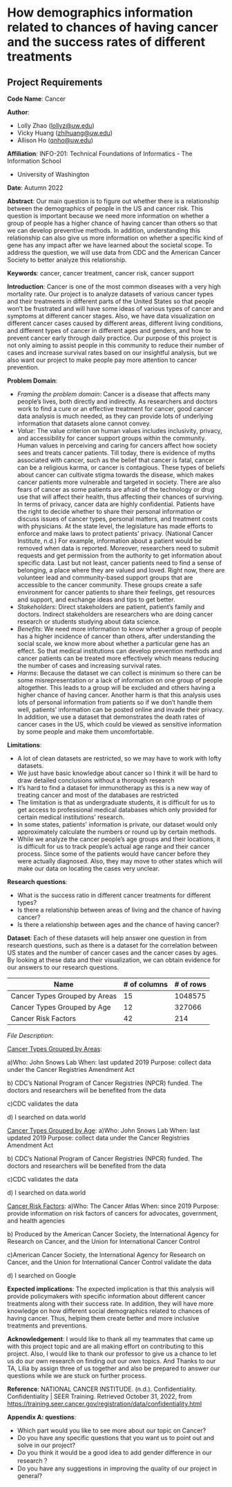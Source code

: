 # How demographics information related to chances of having cancer and the success rates of different treatments

## Project Requirements

**Code Name**: Cancer

**Author**:
- Lolly Zhao (lollyz@uw.edu)
- Vicky Huang (zhihuang@uw.edu)
- Allison Ho (qnho@uw.edu)

**Affiliation**: INFO-201: Technical Foundations of Informatics - The Information School
- University of Washington

**Date**: Autumn 2022

**Abstract**: Our main question is to figure out whether there is a relationship between
the demographics of people in the US and cancer risk. This question is important because
we need more information on whether a group of people has a higher chance of having cancer
than others so that we can develop preventive methods. In addition, understanding this
relationship can also give us more information on whether a specific kind of gene has any
impact after we have learned about the societal scope. To address the question, we will
use data from CDC and the American Cancer Society to better analyze this relationship.

**Keywords**: cancer, cancer treatment, cancer risk, cancer support

**Introduction**: Cancer is one of the most common diseases with a very high mortality rate.
Our project is to analyze datasets of various cancer types and their treatments in different
parts of the United States so that people won’t be frustrated and will have some ideas of
various types of cancer and symptoms at different cancer stages. Also, we have data
visualization on different cancer cases caused by different areas, different living conditions,
and different types of cancer in different ages and genders, and how to prevent cancer early
through daily practice. Our purpose of this project is not only aiming to assist people in
this community to reduce their number of cases and increase survival rates based on our
insightful analysis, but we also want our project to make people pay more attention to
cancer prevention.

**Problem Domain**:
- _Framing the problem domain_: Cancer is a disease that affects many people’s lives, both
directly and indirectly. As researchers and doctors work to find a cure or an effective
treatment for cancer, good cancer data analysis is much needed, as they can provide lots of
underlying information that datasets alone cannot convey.
- _Value_: The value criterion on human values includes inclusivity, privacy, and accessibility
for cancer support groups within the community. Human values in perceiving and caring for cancers
affect how society sees and treats cancer patients. Till today, there is evidence of myths
associated with cancer, such as the belief that cancer is fatal, cancer can be a religious karma,
or cancer is contagious. These types of beliefs about cancer can cultivate stigma towards the
disease, which makes cancer patients more vulnerable and targeted in society. There are also fears
of cancer as some patients are afraid of the technology or drug use that will affect their health,
thus affecting their chances of surviving. In terms of privacy, cancer data are highly confidential.
Patients have the right to decide whether to share their personal information or discuss issues of
cancer types, personal matters, and treatment costs with physicians. At the state level, the
legislature has made efforts to enforce and make laws to protect patients' privacy. (National
Cancer Institute, n.d.) For example, information about a patient would be removed when data is
reported. Moreover, researchers need to submit requests and get permission from the authority to
get information about specific data. Last but not least, cancer patients need to find a sense of
belonging, a place where they are valued and loved. Right now, there are volunteer lead and
community-based support groups that are accessible to the cancer community. These groups create
a safe environment for cancer patients to share their feelings, get resources and support,
and exchange ideas and tips to get better.
- _Stakeholders_: Direct stakeholders are patient, patient’s family and doctors. Indirect
stakeholders are researchers who are doing cancer research or students studying about data science.
- _Benefits_: We need more information to know whether a group of people has a higher incidence
of cancer than others, after understanding the social scale, we know more about whether a
particular gene has an effect. So that medical institutions can develop prevention methods
and cancer patients can be treated more effectively which means reducing the number of cases
and increasing survival rates.
- _Harms_: Because the dataset we can collect is minimum so there can be some misrepresentation
or a lack of information on one group of people altogether. This leads to a group will be
excluded and others having a higher chance of having cancer. Another harm is that this analysis
uses lots of personal information from patients so if we don’t handle them well, patients’
information can be posted online and invade their privacy. In addition, we use a dataset that
demonstrates the death rates of cancer cases in the US, which could be viewed as sensitive
information by some people and make them uncomfortable.

**Limitations**:
- A lot of clean datasets are restricted, so we may have to work with lofty datasets.
- We just have basic knowledge about cancer so I think it will be hard to draw detailed
conclusions without a thorough research
- It’s hard to find a dataset for immunotherapy as this is a new way of treating cancer and
most of the databases are restricted
- The limitation is that as undergraduate students, it is difficult for us to get access to
professional medical databases which only provided for certain medical institutions' research.
- In some states, patients' information is private, our dataset would only approximately
calculate the numbers or round up by certain methods.
- While we analyze the cancer people’s age groups and their locations, it is difficult for us
to track people’s actual age range and their cancer process. Since some of the patients would
have cancer before they were actually diagnosed. Also, they may move to other states which
will make our data on locating the cases very unclear.

**Research questions**:
- What is the success ratio in different cancer treatments for different types?
- Is there a relationship between areas of living and the chance of having cancer?
- Is there a relationship between ages and the chance of having cancer?

**Dataset**:
Each of these datasets will help answer one question in from research questions, such as
there is a dataset for the correlation between US states and the number of cancer cases
and the cancer cases by ages. By looking at these data and their visualization, we can
obtain evidence for our answers to our research questions.

|              Name             | # of columns | # of rows |
|-------------------------------|--------------|-----------|
| Cancer Types Grouped by Areas |      15      |  1048575  |
| Cancer Types Grouped by Age   |      12      |   327066  |
|    Cancer Risk Factors        |      42      |   214     |

_File Description_:

[Cancer Types Grouped by Areas](/Users/quynhanh/Documents/info201/project/project-group-3-section-aa/data/cancer_by_areas.csv):

a)Who: John Snows Lab
  When: last updated 2019
  Purpose: collect data under the Cancer Registries Amendment Act

b) CDC’s National Program of Cancer Registries (NPCR) funded. The doctors and
researchers will be benefited from the data

c)CDC validates the data

d) I searched on data.world


[Cancer Types Grouped by Age](/Users/quynhanh/Documents/info201/project/project-group-3-section-aa/data/cancer_by_ages.csv):
a)Who: John Snows Lab
  When: last updated 2019
  Purpose: collect data under the Cancer Registries Amendment Act

b) CDC’s National Program of Cancer Registries (NPCR) funded. The doctors and
researchers will be benefited from the data

c)CDC validates the data

d) I searched on data.world

[Cancer Risk Factors](/Users/quynhanh/Documents/info201/project/project-group-3-section-aa/data/cancer_risk_factors.xlsx):
a)Who: The Cancer Atlas
  When: since 2019
  Purpose: provide information on risk factors of cancers for advocates, government,
  and health agencies

b) Produced by the American Cancer Society, the International Agency for Research on Cancer,
and the Union for International Cancer Control

c)American Cancer Society, the International Agency for Research on Cancer,
and the Union for International Cancer Control validate the data

d) I searched on Google



**Expected implications**:
The expected implication is that this analysis will provide policymakers with specific
information about different cancer treatments along with their success rate. In addition,
they will have more knowledge on how different social demographics related to chances of
having cancer. Thus, helping them create better and more inclusive treatments and preventions.



**Acknowledgement**: I would like to thank all my teammates that came up with this project
topic and are all making effort on contributing to this project. Also, I would like to thank
our professor to give us a chance to let us do our own research on finding out our own topics.
And Thanks to our TA, Lilia by assign three of us together and also be prepared to answer our
questions while we are stuck on further process.

**Reference**:
NATIONAL CANCER INSTITUDE. (n.d.). Confidentiality. Confidentiality | SEER Training.
Retrieved October 31, 2022, from
https://training.seer.cancer.gov/registration/data/confidentiality.html


**Appendix A: questions**:
- Which part would you like to see more about our topic on Cancer?
- Do you have any specific questions that you want us to point out and solve in our project?
- Do you think it would be a good idea to add gender difference in our research？
- Do you have any suggestions in improving the quality of our project in general?










